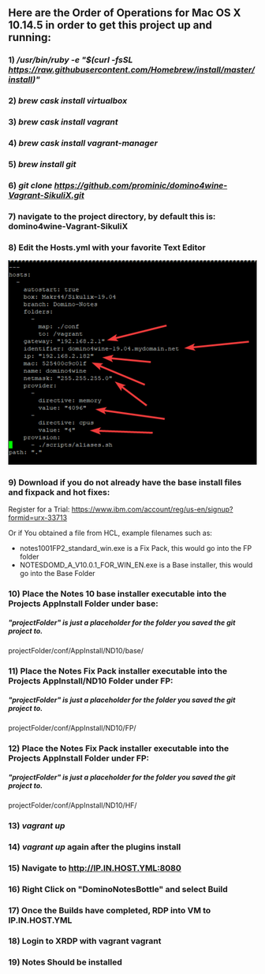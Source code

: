 ## Here are the Order of Operations for Mac OS X 10.14.5 in order to get this project up and running:

### 1) */usr/bin/ruby -e "$(curl -fsSL https://raw.githubusercontent.com/Homebrew/install/master/install)"*

### 2) *brew cask install virtualbox*

### 3) *brew cask install vagrant*

### 4) *brew cask install vagrant-manager*

### 5) *brew install git*

### 6) *git clone https://github.com/prominic/domino4wine-Vagrant-SikuliX.git*

### 7) navigate to the project directory, by default this is: domino4wine-Vagrant-SikuliX

### 8) Edit the Hosts.yml with your favorite Text Editor

![GitHub Logo](/conf/wiki/images/hosts.yml.png)

### 9) Download if you do not already have the base install files and fixpack and hot fixes:

Register for a Trial: https://www.ibm.com/account/reg/us-en/signup?formid=urx-33713

Or if You obtained a file from HCL, example filenames such as:
- notes1001FP2_standard_win.exe   is a Fix Pack, this would go into the FP folder
- NOTESDOMD_A_V10.0.1_FOR_WIN_EN.exe   is a Base installer, this would go into the Base Folder

### 10) Place the Notes 10 base installer executable into the Projects AppInstall Folder under base:

##### "projectFolder" is just a placeholder for the folder you saved the git project to.

projectFolder/conf/AppInstall/ND10/base/

### 11) Place the Notes Fix Pack installer executable into the Projects AppInstall/ND10 Folder under FP:

##### "projectFolder" is just a placeholder for the folder you saved the git project to.

projectFolder/conf/AppInstall/ND10/FP/

### 12) Place the Notes Fix Pack installer executable into the Projects AppInstall Folder under FP:

##### "projectFolder" is just a placeholder for the folder you saved the git project to.

projectFolder/conf/AppInstall/ND10/HF/

### 13) *vagrant up*

### 14) *vagrant up*  again after the plugins install

### 15) Navigate to http://IP.IN.HOST.YML:8080

### 16) Right Click on "DominoNotesBottle" and select Build

### 17) Once the Builds have completed, RDP into VM to IP.IN.HOST.YML 

### 18) Login to XRDP with vagrant vagrant

### 19) Notes Should be installed






